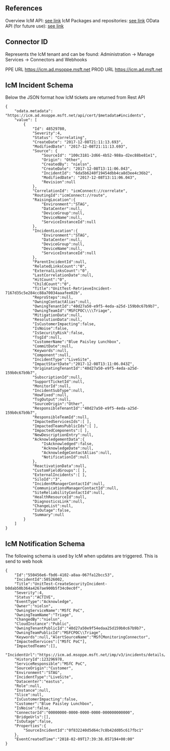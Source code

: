 ## References

Overview IcM API: [see link](https://microsoft.sharepoint.com/teams/WAG/EngSys/IncidentManagement/IcM%20User%20Guide/Injecting%20incidents%20programmatically%20into%20IcM%20using%20the%20connector%20model.aspx)
IcM Packages and repositories: [see link](https://icm.ad.msft.net/imp/v3/support/Connectors-amp-Developers/ICM-supported-librariespackages)
OData API (for future use): [see link](https://icm.ad.msft.net/imp/v3/support/oData-APIs/Home)

## Connector ID
Represents the IcM tenant and can be found:
Administration -> Manage Services -> Connectors and Webhooks 

PPE URL https://icm.ad.msoppe.msft.net
PROD URL https://icm.ad.msft.net

## IcM Incident Schema
Below the JSON format how IcM tickets are returned from Rest API

```
{
    "odata.metadata": "https://icm.ad.msoppe.msft.net/api/cert/$metadata#incidents",
    "value": [
        { 
            "Id": 48529780, 
            "Severity":4,
            "Status": "Correlating", 
            "CreateDate": "2017-12-08T21:11:13.693",
            "ModifiedDate": "2017-12-08T21:11:13.693",
            "Source": {
                "SourceId": "100c3181-2d66-4b52-988a-d2ec88be81e1",
                "Origin": "Other",
                "CreatedBy": "nielsn",
                "CreateDate": "2017-12-08T13:11:06.043",
                "IncidentId": "6da5b6240f19454dbb4ca8d3ee4c36b2",
                "ModifiedDate": "2017-12-08T13:11:06.043",
                "Revision":null
            },
            "CorrelationId": "icmConnect://correlate",
            "RoutingId":"icmConnect://route",
            "RaisingLocation":{
                "Environment":"STAG",
                "DataCenter":null,
                "DeviceGroup":null,
                "DeviceName":null,
                "ServiceInstanceId":null
            },
            "IncidentLocation":{
                "Environment":"STAG",
                "DataCenter":null,
                "DeviceGroup":null,
                "DeviceName":null,
                "ServiceInstanceId":null
            },
            "ParentIncidentId":null,
            "RelatedLinksCount":"0",
            "ExternalLinksCount":"0",
            "LastCorrelationDate":null,
            "HitCount":"0",
            "ChildCount":"0",
            "Title":"UnitTest-RetrieveIncident-7167d35c5e284cc88a70034aaafee02b",
            "ReproSteps":null,
            "OwningContactAlias":null,
            "OwningTenantId":"40d27a50-e9f5-4eda-a25d-159b0c67b9b7",
            "OwningTeamId":"MSFCPOC\\\\Triage",
            "MitigationData":null,
            "ResolutionData":null,
            "IsCustomerImpacting":false,
            "IsNoise":false,
            "IsSecurityRisk":false,
            "TsgId":null,
            "CustomerName":"Blue Paisley Lunchbox",
            "CommitDate":null,
            "Keywords":null,
            "Component":null,
            "IncidentType":"LiveSite",
            "ImpactStartDate":"2017-12-08T13:11:06.043Z",
            "OriginatingTenantId":"40d27a50-e9f5-4eda-a25d-159b0c67b9b7",
            "SubscriptionId":null,
            "SupportTicketId":null,
            "MonitorId":null,
            "IncidentSubType":null,
            "HowFixed":null,
            "TsgOutput":null,
            "SourceOrigin":"Other",
            "ResponsibleTenantId":"40d27a50-e9f5-4eda-a25d-159b0c67b9b7",
            "ResponsibleTeamId":null,
            "ImpactedServicesIds":[ ],
            "ImpactedTeamsPublicIds":[ ],
            "ImpactedComponents":[ ],
            "NewDescriptionEntry":null,
            "AcknowledgementData":{
                "IsAcknowledged":false,
                "AcknowledgeDate":null,
                "AcknowledgeContactAlias":null,
                "NotificationId":null 
            },
            "ReactivationData":null,
            "CustomFieldGroups":[ ],
            "ExternalIncidents":[ ],
            "SiloId":"3",
            "IncidentManagerContactId":null,
            "CommunicationsManagerContactId":null,
            "SiteReliabilityContactId":null,
            "HealthResourceId":null,
            "DiagnosticsLink":null,
            "ChangeList":null,
            "IsOutage":false,
            "Summary":null
        }
    ]
}
```

## IcM Notification Schema
The following schema is used by IcM when updates are triggered. This is send to web hook
```
{
    "Id":"550456e6-fbd6-4102-a8aa-067fa12bcc53",
    "IncidentId":50526002,
    "Title":"UnitTest-CreateSecurityIncident-b0dab50b364a4267ae900b5f34c0ec0f",
    "Severity":4,
    "Status":"ACTIVE",
    "EventType":"Acknowledge",
    "Owner":"nielsn",
    "OwningServiceName":"MSfC PoC",
    "OwningTeamName":"Triage",
    "ChangedBy":"nielsn",
    "CloudInstance":"Public",
    "OwningTenantPublicId":"40d27a50e9f54edaa25d159b0c67b9b7",
    "OwningTeamPublicId":"MSFCPOC\\Triage",
    "Keywords":null,"AlertSourceName":"MSfCMonitoringConnector",
    "ImpactedServices":["MSfC PoC"],
    "ImpactedTeams":[],
    "IncidentUrl":"https://icm.ad.msoppe.msft.net/imp/v3/incidents/details/50526002/home",
    "HistoryId":123296978,
    "ServiceResponsible":"MSfC PoC",
    "SourceOrigin":"Customer",
    "Environment":"STAG",
    "IncidentType":"LiveSite",
    "Datacenter":"eastus",
    "Role":null,
    "Instance":null,
    "Slice":null,
    "IsCustomerImpacting":false,
    "Customer":"Blue Paisley Lunchbox",
    "IsNoise":false,
    "ConnectorId":"00000000-0000-0000-0000-000000000000",
    "BridgeUrls":[],
    "IsOutage":false,
    "Properties":{
        "SourceIncidentId":"0f832240d5d64c7c8b42dd05c617fbc1"
    },
    "EventCreatedTime":"2018-02-09T17:39:38.057194+00:00"
}
```
